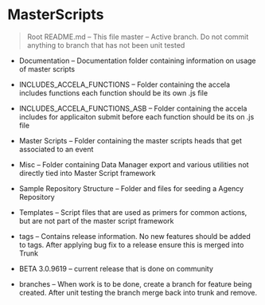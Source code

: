 # MasterScripts

>Root
README.md – This file
master – Active branch. Do not commit anything to branch that has not been unit tested

* Documentation – Documentation folder containing information on usage of master scripts

* INCLUDES_ACCELA_FUNCTIONS – Folder containing the accela includes functions each function should be its own .js file

* INCLUDES_ACCELA_FUNCTIONS_ASB – Folder containing the accela includes for applicaiton submit before each function should be its on .js file

* Master Scripts – Folder containing the master scripts heads that get associated to an event

* Misc – Folder containing Data Manager export and various utilities not directly tied into Master Script framework

* Sample Repository Structure – Folder and files for seeding a Agency Repository

* Templates – Script files that are used as primers for common actions, but are not part of the master script framework

* tags – Contains release information. No new features should be added to tags. After applying bug fix to a release ensure this is merged into Trunk
*  BETA 3.0.9619 – current release that is done on community

* branches – When work is to be done, create a branch for feature being created. After unit testing the branch merge back into trunk and remove.
